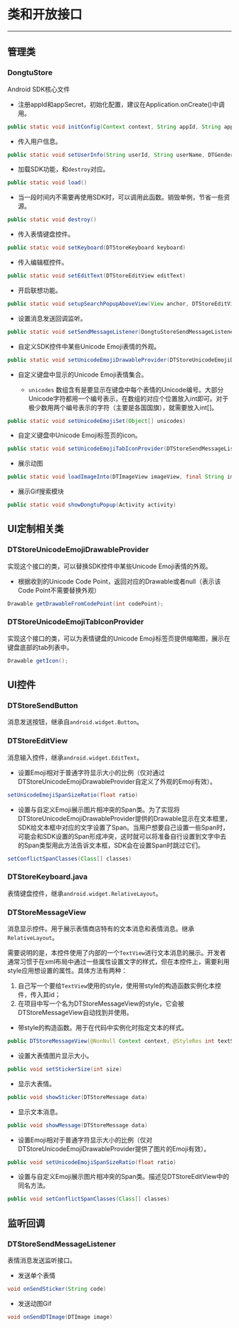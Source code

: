 <link rel="stylesheet" href="../../../custom/css/app.css">
<script src="../../../custom/js/app.js"></script>
<script>hljs.initHighlightingOnLoad();</script>

# 类和开放接口

----------------

## 管理类

### DongtuStore

Android SDK核心文件

* 注册appId和appSecret，初始化配置，建议在Application.onCreate()中调用。

```java
public static void initConfig(Context context, String appId, String appSecret)
```

* 传入用户信息。

```java
public static void setUserInfo(String userId, String userName, DTGender gender, String address, String email, String phone, JSONObject extra) 
```

* 加载SDK功能，和`destroy`对应。

```java
public static void load()
```

* 当一段时间内不需要再使用SDK时，可以调用此函数。销毁单例，节省一些资源。

```java
public static void destroy()
```

* 传入表情键盘控件。

```java
public static void setKeyboard(DTStoreKeyboard keyboard)
```

* 传入编辑框控件。

```java
public static void setEditText(DTStoreEditView editText)
```

* 开启联想功能。

```java
public static void setupSearchPopupAboveView(View anchor, DTStoreEditView input)
```

* 设置消息发送回调监听。

```java
public static void setSendMessageListener(DongtuStoreSendMessageListener listener)
```

* 自定义SDK控件中某些Unicode Emoji表情的外观。

```java
public static void setUnicodeEmojiDrawableProvider(DTStoreUnicodeEmojiDrawableProvider provider)
```

* 自定义键盘中显示的Unicode Emoji表情集合。

    * `unicodes` 数组含有是要显示在键盘中每个表情的Unicode编号。大部分Unicode字符都用一个编号表示，在数组的对应个位置放入int即可。对于极少数用两个编号表示的字符（主要是各国国旗），就需要放入int[]。

```java
public static void setUnicodeEmojiSet(Object[] unicodes)
```

* 自定义键盘中Unicode Emoji标签页的icon。

```java
public static void setUnicodeEmojiTabIconProvider(DTStoreSendMessageListener provider)
```

* 展示动图

```java
public static void loadImageInto(DTImageView imageView, final String image, final String id, final int width, final int height)
```

* 展示Gif搜索模块

```java
public static void showDongtuPopup(Activity activity)
```

## UI定制相关类

### DTStoreUnicodeEmojiDrawableProvider

实现这个接口的类，可以替换SDK控件中某些Unicode Emoji表情的外观。

* 根据收到的Unicode Code Point，返回对应的Drawable或者null（表示该Code Point不需要替换外观）

```java
Drawable getDrawableFromCodePoint(int codePoint);
```

### DTStoreUnicodeEmojiTabIconProvider

实现这个接口的类，可以为表情键盘的Unicode Emoji标签页提供缩略图，展示在键盘底部的tab列表中。

```java
Drawable getIcon();
```

## UI控件

### DTStoreSendButton

消息发送按钮，继承自`android.widget.Button`。

### DTStoreEditView

消息输入控件，继承`android.widget.EditText`。

* 设置Emoji相对于普通字符显示大小的比例（仅对通过DTStoreUnicodeEmojiDrawableProvider自定义了外观的Emoji有效）。

```java
setUnicodeEmojiSpanSizeRatio(float ratio)
```

* 设置与自定义Emoji展示图片相冲突的Span类。为了实现将DTStoreUnicodeEmojiDrawableProvider提供的Drawable显示在文本框里，SDK给文本框中对应的文字设置了Span。当用户想要自己设置一些Span时，可能会和SDK设置的Span形成冲突，这时就可以将准备自行设置到文字中去的Span类型用此方法告诉文本框，SDK会在设置Span时跳过它们。

```java
setConflictSpanClasses(Class[] classes)
```

### DTStoreKeyboard.java

表情键盘控件，继承`android.widget.RelativeLayout`。

### DTStoreMessageView

消息显示控件。用于展示表情商店特有的文本消息和表情消息。继承`RelativeLayout`。

需要说明的是，本控件使用了内部的一个`TextView`进行文本消息的展示。开发者通常习惯于在xml布局中通过一些属性设置文字的样式，但在本控件上，需要利用style应用想设置的属性。具体方法有两种：

1. 自己写一个要给`TextView`使用的style，使用带style的构造函数实例化本控件，传入其id；
2. 在项目中写一个名为DTStoreMessageView的style，它会被DTStoreMessageView自动找到并使用。

* 带style的构造函数。用于在代码中实例化时指定文本的样式。

```java
public DTStoreMessageView(@NonNull Context context, @StyleRes int textStyle)
```

* 设置大表情图片显示大小。

```java
public void setStickerSize(int size)
```

* 显示大表情。

```java
public void showSticker(DTStoreMessage data)
```

* 显示文本消息。

```java
public void showMessage(DTStoreMessage data)
```

* 设置Emoji相对于普通字符显示大小的比例（仅对DTStoreUnicodeEmojiDrawableProvider提供了图片的Emoji有效）。

```java
public void setUnicodeEmojiSpanSizeRatio(float ratio)
```

* 设置与自定义Emoji展示图片相冲突的Span类。描述见DTStoreEditView中的同名方法。

```java
public void setConflictSpanClasses(Class[] classes)
```

## 监听回调

### DTStoreSendMessageListener

表情消息发送监听接口。

* 发送单个表情

```java
void onSendSticker(String code)
```

* 发送动图Gif

```java
void onSendDTImage(DTImage image)
```
